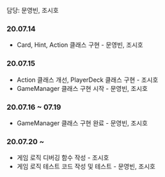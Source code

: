 담당: 문영빈, 조시호

### 20.07.14
- Card, Hint, Action 클래스 구현 - 문영빈, 조시호

### 20.07.15
- Action 클래스 개선, PlayerDeck 클래스 구현 - 조시호
- GameManager 클래스 구현 시작 - 문영빈, 조시호

### 20.07.16 ~ 07.19
- GameManager 클래스 구현 완료 - 문영빈, 조시호

### 20.07.20 ~
- 게임 로직 디버깅 함수 작성 - 조시호
- 게임 로직 테스트 코드 작성 및 테스트 - 문영빈, 조시호
